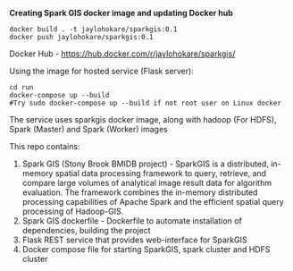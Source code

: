 **Creating Spark GIS docker image and updating Docker hub**

```
docker build . -t jaylohokare/sparkgis:0.1
docker push jaylohokare/sparkgis:0.1
```

Docker Hub - https://hub.docker.com/r/jaylohokare/sparkgis/

Using the image for hosted service (Flask server):
```
cd run
docker-compose up --build
#Try sudo docker-compose up --build if not root user on Linux docker
```

The service uses sparkgis docker image, along with hadoop (For HDFS), Spark (Master) and Spark (Worker) images

This repo contains:
1. Spark GIS (Stony Brook BMIDB project) - SparkGIS is a distributed, in-memory spatial data processing framework to query, retrieve, and compare large volumes of analytical image result data for algorithm evaluation. The framework combines the in-memory distributed processing capabilities of Apache Spark and the efficient spatial query processing of Hadoop-GIS. 
2. Spark GIS dockerfile - Dockerfile to automate installation of dependencies, building the project
3. Flask REST service that provides web-interface for SparkGIS
4. Docker compose file for starting SparkGIS, spark cluster and HDFS cluster

